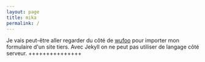 ```yaml
---
layout: page
title: mika
permalink: /
---
```


Je vais peut-être aller regarder du côté de [wufoo](http://www.wufoo.com/) pour importer mon formulaire d'un site tiers.
Avec Jekyll on ne peut pas utiliser de langage côté serveur.
+++++++++++++++


